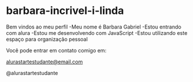 # barbara-incrivel-i-linda
Bem vindos ao meu perfil
-Meu nome é Barbara Gabriel
-Estou entrando com alura
-Estou me desenvolvendo com JavaScript
-Estou utilizando este espaço para organização pessoal

Você pode entrar em contato comigo em:

alurastartestudante@email.com

@alurastartestudante
